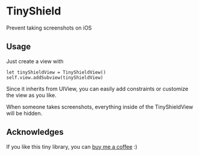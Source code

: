 # TinyShield
Prevent taking screenshots on iOS

## Usage

Just create a view with

`let tinyShieldView = TinyShieldView()
self.view.addSubview(tinyShieldView)`
    
Since it inherits from UIView, you can easily add constraints or customize the view as you like.

When someone takes screenshots, everything inside of the TinyShieldView will be hidden.

## Acknowledges

If you like this tiny library, you can [buy me a coffee](https://paypal.me/dianaayalag) :)
